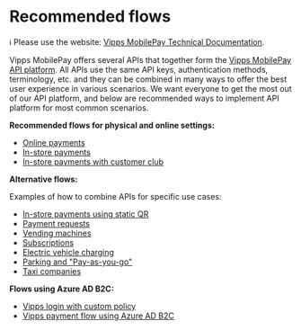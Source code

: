 <!-- START_METADATA
---
title: Vipps MobilePay Recommended flows
sidebar_label: Overview
sidebar_position: 1
hide_table_of_contents: true
pagination_next: null
pagination_prev: null
---
END_METADATA -->

# Recommended flows

<!-- START_COMMENT -->
ℹ️ Please use the website:
[Vipps MobilePay Technical Documentation](https://developer.vippsmobilepay.com/docs/vipps-solutions/).
<!-- END_COMMENT -->

Vipps MobilePay offers several APIs that together form the [Vipps MobilePay API platform](https://developer.vippsmobilepay.com/docs/APIs/).
All APIs use the same API keys, authentication methods, terminology, etc. and they can be combined in many ways to offer the best user experience in various scenarios.
We want everyone to get the most out of our API platform, and below are recommended ways to implement API platform for most common scenarios.

**Recommended flows for physical and online settings:**

* [Online payments](./online/README.md)
* [In-store payments](./in-store/README.md)
* [In-store payments with customer club](./loyalty-in-pos/README.md)

**Alternative flows:**

Examples of how to combine APIs for specific use cases:

* [In-store payments using static QR](./static-qr-at-pos/README.md)
* [Payment requests](./invoice-through-epayments/README.md)
* [Vending machines](./vending-machines/README.md)
* [Subscriptions](./recurring-and-login/README.md)
* [Electric vehicle charging](./ev-charging/README.md)
* [Parking and "Pay-as-you-go"](./parking/README.md)
* [Taxi companies](./taxi-companies/README.md)

**Flows using Azure AD B2C:**

* [Vipps login with custom policy](./azure-b2c/CustomPolicyLogin.md)
* [Vipps payment flow using Azure AD B2C](./azure-b2c/PaymentFlowB2C.md)
